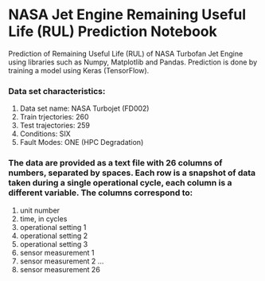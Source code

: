 # NASA Jet Engine Remaining Useful Life (RUL) Prediction Notebook
Prediction of Remaining Useful Life (RUL) of NASA Turbofan Jet Engine using libraries such as Numpy, Matplotlib and Pandas. Prediction is done by training a model using Keras (TensorFlow).

### Data set characteristics:

  1)  Data set name: NASA Turbojet (FD002)
  2)  Train trjectories: 260
  3)  Test trajectories: 259
  4)  Conditions: SIX 
  5)  Fault Modes: ONE (HPC Degradation)

### The data are provided as a text file with 26 columns of numbers, separated by spaces. Each row is a snapshot of data taken during a single operational cycle, each column is a different variable. The columns correspond to:

  1)    unit number
  2)    time, in cycles
  3)    operational setting 1
  4)    operational setting 2
  5)    operational setting 3
  6)    sensor measurement  1
  7)    sensor measurement  2
  ...
  26)    sensor measurement  26
